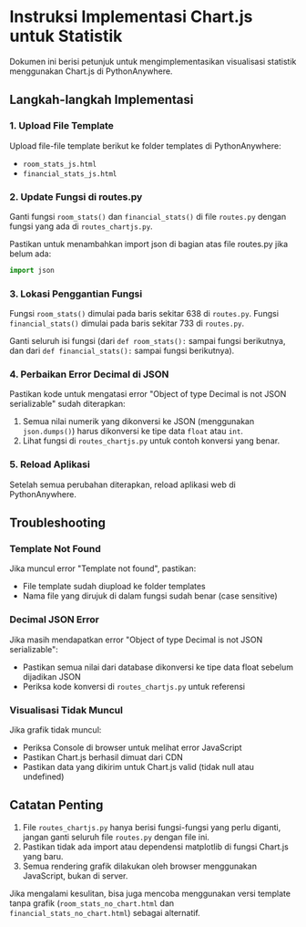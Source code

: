 # Instruksi Implementasi Chart.js untuk Statistik

Dokumen ini berisi petunjuk untuk mengimplementasikan visualisasi statistik menggunakan Chart.js di PythonAnywhere.

## Langkah-langkah Implementasi

### 1. Upload File Template

Upload file-file template berikut ke folder templates di PythonAnywhere:

- `room_stats_js.html`
- `financial_stats_js.html`

### 2. Update Fungsi di routes.py

Ganti fungsi `room_stats()` dan `financial_stats()` di file `routes.py` dengan fungsi yang ada di `routes_chartjs.py`.

Pastikan untuk menambahkan import json di bagian atas file routes.py jika belum ada:

```python
import json
```

### 3. Lokasi Penggantian Fungsi

Fungsi `room_stats()` dimulai pada baris sekitar 638 di `routes.py`.
Fungsi `financial_stats()` dimulai pada baris sekitar 733 di `routes.py`.

Ganti seluruh isi fungsi (dari `def room_stats():` sampai fungsi berikutnya, dan dari `def financial_stats():` sampai fungsi berikutnya).

### 4. Perbaikan Error Decimal di JSON

Pastikan kode untuk mengatasi error "Object of type Decimal is not JSON serializable" sudah diterapkan:

1. Semua nilai numerik yang dikonversi ke JSON (menggunakan `json.dumps()`) harus dikonversi ke tipe data `float` atau `int`.
2. Lihat fungsi di `routes_chartjs.py` untuk contoh konversi yang benar.

### 5. Reload Aplikasi

Setelah semua perubahan diterapkan, reload aplikasi web di PythonAnywhere.

## Troubleshooting

### Template Not Found

Jika muncul error "Template not found", pastikan:
- File template sudah diupload ke folder templates
- Nama file yang dirujuk di dalam fungsi sudah benar (case sensitive)

### Decimal JSON Error

Jika masih mendapatkan error "Object of type Decimal is not JSON serializable":
- Pastikan semua nilai dari database dikonversi ke tipe data float sebelum dijadikan JSON
- Periksa kode konversi di `routes_chartjs.py` untuk referensi

### Visualisasi Tidak Muncul

Jika grafik tidak muncul:
- Periksa Console di browser untuk melihat error JavaScript
- Pastikan Chart.js berhasil dimuat dari CDN
- Pastikan data yang dikirim untuk Chart.js valid (tidak null atau undefined)

## Catatan Penting

1. File `routes_chartjs.py` hanya berisi fungsi-fungsi yang perlu diganti, jangan ganti seluruh file `routes.py` dengan file ini.
2. Pastikan tidak ada import atau dependensi matplotlib di fungsi Chart.js yang baru.
3. Semua rendering grafik dilakukan oleh browser menggunakan JavaScript, bukan di server.

Jika mengalami kesulitan, bisa juga mencoba menggunakan versi template tanpa grafik (`room_stats_no_chart.html` dan `financial_stats_no_chart.html`) sebagai alternatif.